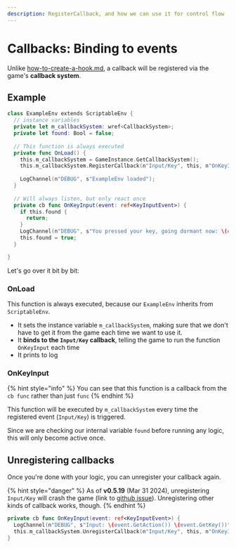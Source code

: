 ```yaml
---
description: RegisterCallback, and how we can use it for control flow
---
```


# Callbacks: Binding to events

Unlike [how-to-create-a-hook.md](how-to-create-a-hook.md "mention"), a callback will be registered via the game's **callback system**.&#x20;

## Example

```swift
class ExampleEnv extends ScriptableEnv {
  // instance variables
  private let m_callbackSystem: wref<CallbackSystem>;
  private let found: Bool = false;
  
  // This function is always executed
  private func OnLoad() {
    this.m_callbackSystem = GameInstance.GetCallbackSystem();
    this.m_callbackSystem.RegisterCallback(n"Input/Key", this, n"OnKeyInput", true);
    
    LogChannel(n"DEBUG", s"ExampleEnv loaded");
  } 
  
  // Will always listen, but only react once
  private cb func OnKeyInput(event: ref<KeyInputEvent>) {
    if this.found {
      return;
    }    
    LogChannel(n"DEBUG", s"You pressed your key, going dormant now: \(event.GetAction()) \(event.GetKey())");
    this.found = true;
  }

}
```

Let's go over it bit by bit:

### OnLoad

This function is always executed, because our `ExampleEnv` inherits from `ScriptableEnv`.

* It sets the instance variable `m_callbackSystem`, making sure that we don't have to get it from the game each time we want to use it.
* It **binds to the `Input/Key` callback**, telling the game to run the function `OnKeyInput` each time
* It prints to log

### OnKeyInput

{% hint style="info" %}
You can see that this function is a callback from the `cb func` rather than just `func`&#x20;
{% endhint %}

This function will be executed by `m_callbackSystem` every time the registered event (`Input/Key`) is triggered.

Since we are checking our internal variable `found` before running any logic, this will only become active once.

## Unregistering callbacks

Once you're done with your logic, you can unregister your callback again.

{% hint style="danger" %}
As of **v0.5.19** (Mar 31 2024), unregistering `Input/Key` will crash the game (link to [github issue](https://github.com/jac3km4/redscript/issues/104)). Unregistering other kinds of callback works, though.
{% endhint %}

```swift
private cb func OnKeyInput(event: ref<KeyInputEvent>) {
  LogChannel(n"DEBUG", s"Input: \(event.GetAction()) \(event.GetKey())");
  this.m_callbackSystem.UnregisterCallback(n"Input/Key", this, n"OnKeyInput");
}
```
